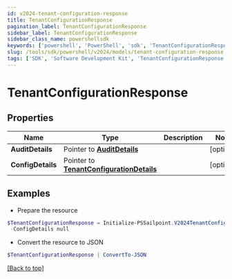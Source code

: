 ```yaml
---
id: v2024-tenant-configuration-response
title: TenantConfigurationResponse
pagination_label: TenantConfigurationResponse
sidebar_label: TenantConfigurationResponse
sidebar_class_name: powershellsdk
keywords: ['powershell', 'PowerShell', 'sdk', 'TenantConfigurationResponse'] 
slug: /tools/sdk/powershell/v2024/models/tenant-configuration-response
tags: ['SDK', 'Software Development Kit', 'TenantConfigurationResponse']
---
```



# TenantConfigurationResponse

## Properties

Name | Type | Description | Notes
------------ | ------------- | ------------- | -------------
**AuditDetails** |  Pointer to [**AuditDetails**](audit-details) |  | [optional] 
**ConfigDetails** |  Pointer to [**TenantConfigurationDetails**](tenant-configuration-details) |  | [optional] 

## Examples

- Prepare the resource
```powershell
$TenantConfigurationResponse = Initialize-PSSailpoint.V2024TenantConfigurationResponse  -AuditDetails null `
 -ConfigDetails null
```

- Convert the resource to JSON
```powershell
$TenantConfigurationResponse | ConvertTo-JSON
```


[[Back to top]](#) 

